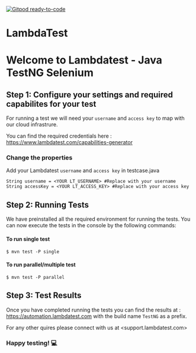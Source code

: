 [![Gitpod ready-to-code](https://img.shields.io/badge/Gitpod-ready--to--code-blue?logo=gitpod)](https://gitpod.io/#https://github.com/marycodes92/LambdaTest)

# LambdaTest

# Welcome to Lambdatest - Java TestNG Selenium 
 
## Step 1: Configure your settings and required capabilites for your test
 
For running a test we will need your `username` and `access key` to map with our cloud infrastrure. 
 
You can find the required credentials here : <https://www.lambdatest.com/capabilities-generator>
 
### Change the properties 
 
Add your Lambdatest `username` and `access key` in testcase.java
```
String username = <YOUR LT_USERNAME> #Replace with your username
String accessKey = <YOUR LT_ACCESS_KEY> #Replace with your access key
```
 
## Step 2: Running Tests
 
We have preinstalled all the required environment for running the tests. You can now execute the tests in the console by the following commands: 
 
#### To run single test
```
$ mvn test -P single
```
 
#### To run parallel/multiple test
```
$ mvn test -P parallel
```
 
## Step 3: Test Results
 
Once you have completed running the tests you can find the results at : <https://automation.lambdatest.com> with the build name `TestNG` as a prefix. 
 
For any other quires please connect with us at <support.lambdatest.com>
 
### Happy testing! :computer:
